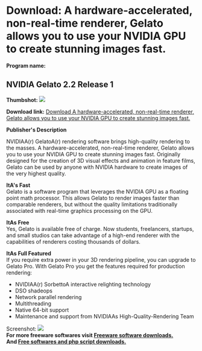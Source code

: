 # Download: A hardware-accelerated, non-real-time renderer, Gelato allows you to use your NVIDIA GPU to create stunning images fast.

**Program name:**

## NVIDIA Gelato 2.2 Release 1

  
**Thumbshot:** ![](http://www.freewarefiles.com/screenshot/nvidiagelato_md.gif)   
  
**Download link:** [Download A hardware-accelerated, non-real-time renderer, Gelato allows you to use your NVIDIA GPU to create stunning images fast.](http://freesoftwares.boysofts.com/NVIDIA-Gelato-Release_program_20295.html)  
  


**Publisher's Description**  
  


NVIDIAA(r) GelatoA(r) rendering software brings high-quality rendering to the masses. A hardware-accelerated, non-real-time renderer, Gelato allows you to use your NVIDIA GPU to create stunning images fast. Originally designed for the creation of 3D visual effects and animation in feature films, Gelato can be used by anyone with NVIDIA hardware to create images of the very highest quality. 

**ItA's Fast**  
Gelato is a software program that leverages the NVIDIA GPU as a floating point math processor. This allows Gelato to render images faster than comparable renderers, but without the quality limitations traditionally associated with real-time graphics processing on the GPU.

**ItAs Free**  
Yes, Gelato is available free of charge. Now students, freelancers, startups, and small studios can take advantage of a high-end renderer with the capabilities of renderers costing thousands of dollars.

**ItAs Full Featured**  
If you require extra power in your 3D rendering pipeline, you can upgrade to Gelato Pro. With Gelato Pro you get the features required for production rendering:

  * NVIDIAA(r) SorbettoA interactive relighting technology 
  * DSO shadeops 
  * Network parallel rendering 
  * Multithreading 
  * Native 64-bit support 
  * Maintenance and support from NVIDIAAs High-Quality-Rendering Team 

  
  
Screenshot: ![](http://www.freewarefiles.com/screenshot/nvidiagelato.gif)   
**For more freeware softwares visit [Freeware software downloads.](http://freesoftwares.boysofts.com/)**   
**And [Free softwares and php script downloads.](http://www.boysofts.com/)**
